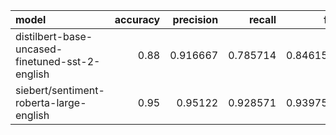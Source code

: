 | model                                           |   accuracy |   precision |   recall |       f1 |
|:------------------------------------------------|-----------:|------------:|---------:|---------:|
| distilbert-base-uncased-finetuned-sst-2-english |       0.88 |    0.916667 | 0.785714 | 0.846154 |
| siebert/sentiment-roberta-large-english         |       0.95 |    0.95122  | 0.928571 | 0.939759 |